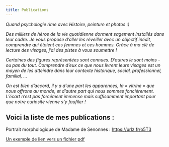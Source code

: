 ```yaml
---
title: Publications
---
```

*Quand psychologie rime avec Histoire, peinture et photos :)*

*Des milliers de héros de la vie quotidienne dorment sagement installés dans leur cadre. Je vous propose d’aller les réveiller avec un objectif inédit, comprendre qui étaient ces femmes et ces hommes. Grâce à ma clé de lecture des visages, j’ai des pistes à vous soumettre !*

*Certaines des figures représentées sont connues. D’autres le sont moins - ou pas du tout. Comprendre d’eux ce que nous livrent leurs visages est un moyen de les atteindre dans leur contexte historique, social, professionnel, familial, ...*

*On est bien d’accord, il y a d’une part les apparences, la « vitrine » que nous offrons au monde, et d’autre part qui nous sommes foncièrement. L’écart n’est pas forcément immense mais suffisamment important pour que notre curiosité vienne s’y faufiler !*

## Voici la liste de mes publications :

Portrait morphologique de Madame de Senonnes : https://urlz.fr/o5T3



[Un exemple de lien vers un fichier pdf](/img/1-s2.0-s175450482300051x-main.pdf)